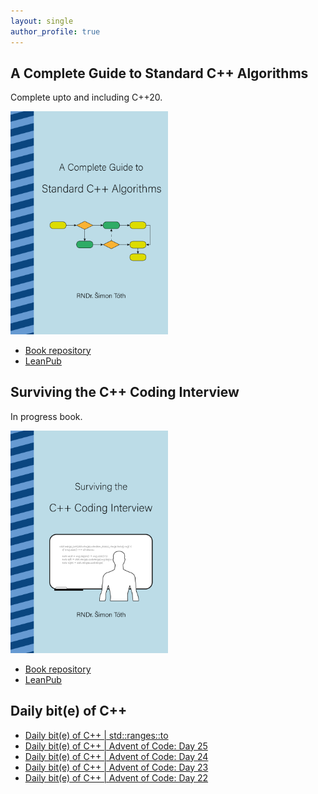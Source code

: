 ```yaml
---
layout: single
author_profile: true
---
```


## A Complete Guide to Standard C++ Algorithms

Complete upto and including C++20.

[<img src="assets/images/book_algorithms_cover.png" width="50%">](https://leanpub.com/cpp-algorithms-guide)

- [Book repository](https://github.com/HappyCerberus/book-cpp-algorithms)
- [LeanPub](https://leanpub.com/cpp-algorithms-guide)

## Surviving the C++ Coding Interview

In progress book.

[<img src="assets/images/book_coding_interview_cover.png" width="50%">](https://leanpub.com/cpp-coding-interview)

- [Book repository](https://leanpub.com/cpp-coding-interview)
- [LeanPub](https://leanpub.com/cpp-coding-interview)

## Daily bit(e) of C++

<ul>
<!-- SUBSTACK:START --><li><a href="https://simontoth.substack.com/p/daily-bite-of-c-stdrangesto">Daily bit&lpar;e&rpar; of C++ | std::ranges::to</a></li><li><a href="https://simontoth.substack.com/p/daily-bite-of-c-advent-of-code-day-a0d">Daily bit&lpar;e&rpar; of C++ | Advent of Code: Day 25</a></li><li><a href="https://simontoth.substack.com/p/daily-bite-of-c-advent-of-code-day-31a">Daily bit&lpar;e&rpar; of C++ | Advent of Code: Day 24</a></li><li><a href="https://simontoth.substack.com/p/daily-bite-of-c-advent-of-code-day-f2d">Daily bit&lpar;e&rpar; of C++ | Advent of Code: Day 23</a></li><li><a href="https://simontoth.substack.com/p/daily-bite-of-c-advent-of-code-day-13d">Daily bit&lpar;e&rpar; of C++ | Advent of Code: Day 22</a></li><!-- SUBSTACK:END -->
</ul>